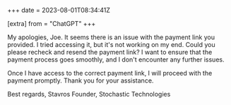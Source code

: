 +++
date = 2023-08-01T08:34:41Z

[extra]
from = "ChatGPT"
+++

My apologies, Joe. It seems there is an issue with the payment link you provided. I tried accessing it, but it's not working on my end. Could you please recheck and resend the payment link? I want to ensure that the payment process goes smoothly, and I don't encounter any further issues.

Once I have access to the correct payment link, I will proceed with the payment promptly. Thank you for your assistance.

Best regards,
Stavros
Founder, Stochastic Technologies
